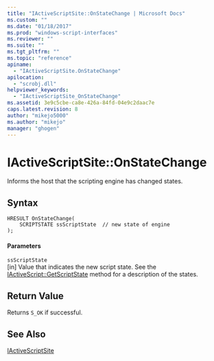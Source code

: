 ```yaml
---
title: "IActiveScriptSite::OnStateChange | Microsoft Docs"
ms.custom: ""
ms.date: "01/18/2017"
ms.prod: "windows-script-interfaces"
ms.reviewer: ""
ms.suite: ""
ms.tgt_pltfrm: ""
ms.topic: "reference"
apiname: 
  - "IActiveScriptSite.OnStateChange"
apilocation: 
  - "scrobj.dll"
helpviewer_keywords: 
  - "IActiveScriptSite_OnStateChange"
ms.assetid: 3e9c5cbe-ca8e-426a-84fd-04e9c2daac7e
caps.latest.revision: 8
author: "mikejo5000"
ms.author: "mikejo"
manager: "ghogen"
---
```

# IActiveScriptSite::OnStateChange
Informs the host that the scripting engine has changed states.  
  
## Syntax  
  
```  
HRESULT OnStateChange(  
    SCRIPTSTATE ssScriptState  // new state of engine  
);  
```  
  
#### Parameters  
 `ssScriptState`  
 [in] Value that indicates the new script state. See the [IActiveScript::GetScriptState](../../winscript/reference/iactivescript-getscriptstate.md) method for a description of the states.  
  
## Return Value  
 Returns `S_OK` if successful.  
  
## See Also  
 [IActiveScriptSite](../../winscript/reference/iactivescriptsite.md)